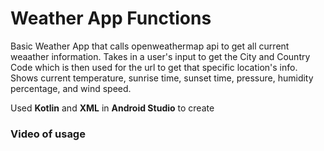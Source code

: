 # Weather App Functions
Basic Weather App that calls openweathermap api to get all current weaather information. Takes in a user's input to get the City and Country Code which is then used for the url to get that specific location's info. Shows current temperature, sunrise time, sunset time, pressure, humidity percentage, and wind speed.

Used **Kotlin** and **XML** in **Android Studio** to create

### Video of usage
